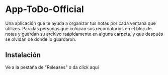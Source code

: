 # App-ToDo-Official

Una aplicación que te ayuda a organizar tus notas por cada ventana que utilizes. Para las personas que colocan sus recordatorios en el bloc de notas
y guardan su archivo raápidamente en alguna carpeta, y que después se olvidan de donde lo guardaron.

## Instalación
Ve a la pestaña de "Releases" o da click aquí
